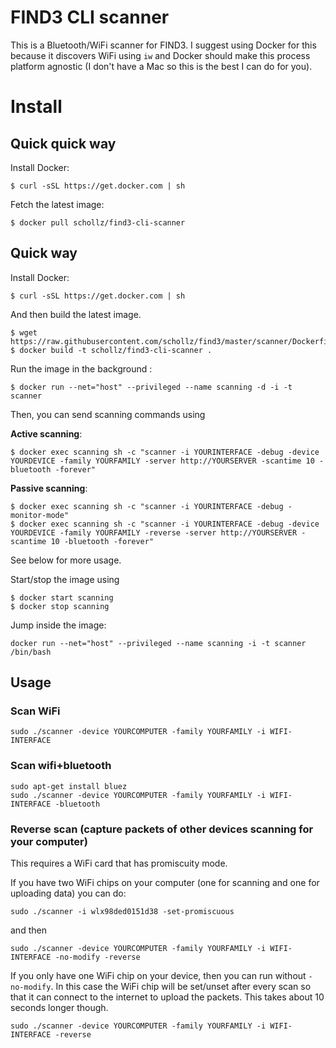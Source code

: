 # FIND3 CLI scanner

This is a Bluetooth/WiFi scanner for FIND3. I suggest using Docker for this because it discovers WiFi using `iw` and Docker should make this process platform agnostic (I don't have a Mac so this is the best I can do for you).

# Install

## Quick quick way

Install Docker:

```
$ curl -sSL https://get.docker.com | sh
```

Fetch the latest image:

```
$ docker pull schollz/find3-cli-scanner
```

## Quick way

Install Docker:

```
$ curl -sSL https://get.docker.com | sh
```

And then build the latest image.

```
$ wget https://raw.githubusercontent.com/schollz/find3/master/scanner/Dockerfile
$ docker build -t schollz/find3-cli-scanner .
```

Run the image in the background :

```
$ docker run --net="host" --privileged --name scanning -d -i -t scanner
```

Then, you can send scanning commands using 

**Active scanning**:

```
$ docker exec scanning sh -c "scanner -i YOURINTERFACE -debug -device YOURDEVICE -family YOURFAMILY -server http://YOURSERVER -scantime 10 -bluetooth -forever"
```

**Passive scanning**:

```
$ docker exec scanning sh -c "scanner -i YOURINTERFACE -debug -monitor-mode"
$ docker exec scanning sh -c "scanner -i YOURINTERFACE -debug -device YOURDEVICE -family YOURFAMILY -reverse -server http://YOURSERVER -scantime 10 -bluetooth -forever"
```

See below for more usage.

Start/stop the image using 

```
$ docker start scanning
$ docker stop scanning
```

Jump inside the image:

```
docker run --net="host" --privileged --name scanning -i -t scanner /bin/bash
```


## Usage

### Scan WiFi

```
sudo ./scanner -device YOURCOMPUTER -family YOURFAMILY -i WIFI-INTERFACE 
```

### Scan wifi+bluetooth

```
sudo apt-get install bluez
sudo ./scanner -device YOURCOMPUTER -family YOURFAMILY -i WIFI-INTERFACE -bluetooth
```

### Reverse scan (capture packets of other devices scanning for your computer)

This requires a WiFi card that has promiscuity mode.

If you have two WiFi chips on your computer (one for scanning and one for uploading data) you can do:

```
sudo ./scanner -i wlx98ded0151d38 -set-promiscuous
```

and then

```
sudo ./scanner -device YOURCOMPUTER -family YOURFAMILY -i WIFI-INTERFACE -no-modify -reverse
```

If you only have one WiFi chip on your device, then you can run without `-no-modify`. In this case the WiFi chip will be set/unset after every scan so that it can connect to the internet to upload the packets. This takes about 10 seconds longer though.

```
sudo ./scanner -device YOURCOMPUTER -family YOURFAMILY -i WIFI-INTERFACE -reverse
```
